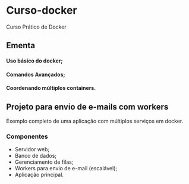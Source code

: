 # Curso-docker
Curso Prático de Docker

## Ementa

#### Uso básico do docker;
#### Comandos Avançados;
#### Coordenando múltiplos containers.

## Projeto para envio de e-mails com workers
Exemplo completo de uma aplicação com múltiplos serviços em docker.

### Componentes
  - Servidor web;
  - Banco de dados;
  - Gerenciamento de filas;
  - Workers para envio de e-mail (escalável);
  - Aplicação principal.
